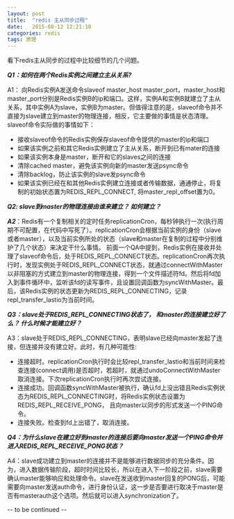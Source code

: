 ```yaml
---
layout: post
title:  "redis 主从同步过程"
date:   2015-08-12 12:21:10
categories: redis
tags: 原理
---
```

看下redis主从同步的过程中比较细节的几个问题。

***Q1：如何在两个Redis实例之间建立主从关系?***

A1： 向Redis实例A发送命令slaveof master\_host master\_port，master\_host和master\_port分别是Redis实例B的ip和端口。这样，实例A和实例B就建立了主从关系，其中实例A为slave，实例B为master。但值得注意的是，slaveof命令并不直接为slave建立到master的物理连接，相反，它主要做的事情是状态清理。slaveof命令实际做的事情如下：

-   接收slaveof命令的Redis实例保存slaveof命令提供的master的ip和端口
-   如果该实例之前和其它Redis实例建立了主从关系，断开到已有mater的连接  
-   如果该实例本身是master，断开和它的slaves之间的连接
-   清除cached master，避免该实例向新的master发送psync命令
-   清除backlog，防止该实例的slave发psync命令
-   如果该实例已经在和其他Redis实例建立连接或者传输数据，通通停止，将复制的初始状态置为REDIS\_REPL\_CONNECT, 将master\_repl\_offset置为0。

***Q2: slave到master的物理连接由谁来建立？ 如何建立？***

***A2***：Redis有一个复制相关的定时任务replicationCron，每秒钟执行一次(执行周期不可配置，在代码中写死了）。replicationCron会根据当前实例的身份（slave或者master），以及当前实例所处的状态（slave和master在复制的过程中分别维护了几个状态）来决定干什么事情。 前面一个QA中提到，Redis实例在接收并处理了slaveof命令后，处于REDIS\_REPL\_CONNECT状态。replicationCron再次执行时，发现实例处于REDIS\_REPL\_CONNECT状态，就通过connectWithMaster以非阻塞的方式建立到master的物理连接，得到一个文件描述符fd。然后将fd加入到事件循环中，监听该fd的读写事件，且设置回调函数为syncWithMaster。最后，该Redis实例的状态更新为REDIS\_REPL\_CONNECTING，记录repl\_transfer\_lastio为当前时间。

***Q3：slave处于REDIS\_REPL\_CONNECTING状态了， 和master的连接建立好了么？ 什么时候才能建立好？***

A3：slave处于REDIS\_REPL\_CONNECTING，表明slave已经向master发起了连接，但连接并没有建立好。此时，有几种可能性: 

- 连接超时。replicationCron执行时会比较repl\_transfer\_lastio和当前时间来检查连接(connect调用)是否超时，若超时，就通过undoConnectWithMaster取消连接。下次replicationCron执行时再次尝试连接。
- 连接成功。回调函数syncWithMaster被执行，确认fd上没出错且Redis实例状态为REDIS\_REPL\_CONNECTING时，将Redis实例状态设置为REDIS\_REPL\_RECEIVE\_PONG， 且向master以同步的形式发送一个PING命令。
- 连接失败。检查到fd上出错了，取消连接。

***Q4：为什么slave在建立好到master的连接后要向master发送一个PING命令并进入REDIS\_REPL\_RECEIVE\_PONG状态？***

A4：slave成功建立到master的连接并不是能够进行数据同步的充分条件。因为，进入数据传输阶段，超时时间比较长，所以在进入下一阶段之前，slave需要确认master能够响应和处理命令。slave在发送收到master回复的PONG后，可能需要向master发送auth命令，进行身份认证，这一步是否要进行取决于master是否有masterauth这个选项。然后就可以进入synchronization了。

-- to be continued --

